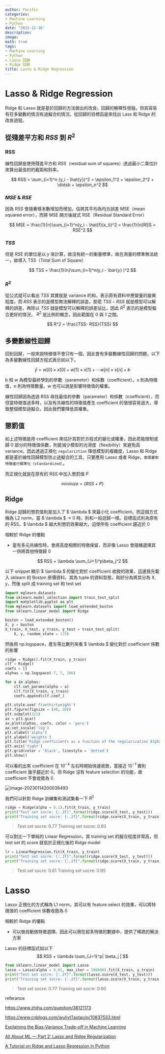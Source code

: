 ```yaml
---
author: Pacific
categories:
- Machine Learning
- Python
date: "2022-12-16"
description: 
image: 
math: true
tags:
- Machine Learning
- Python
- Lasso 回歸
- Ridge 回歸
title: Lasso & Ridge Regression 
---
```


# Lasso & Ridge Regression 



Ridge 和 Lasso 就是基於回歸的方法做出的改良，回歸的解釋性很強，但其容易有在多變數的情況有過擬合的情況。從回歸的目標函是來找出 Lass 和 Ridge 的改良過程。



## 從殘差平方和 $RSS$ 到 $R^2$

### RSS

線性回歸是使用殘差平方和 $RSS$（residual sum of squares）透過最小二乘估計來算出最佳的的截距和斜率。


$$
RSS = \sum_{i=1}^n (y_i - \hat{y})^2 = \epsilon_1^2 + \epsilon_2^2 +  \dotsb + \epsilon_n^2
$$


### $MSE$ & $RSE$

因為 RSS 會隨著樣本數增加而增加，估將其平均為均方誤差 MSE（mean squared error），而將 MSE 開方後就式 RSE（Residual Standard Error）


$$
MSE =  \frac{1}{n}\sum_{i=1}^n(y_i - \hat{f}(x_i))^2 = \frac{1}{n}RSS = RSE^2
$$


###  $TSS$

但是 RSE 的單位是以 $y$ 來計算，故沒有統一的衡量標準，故在測量的標準無法統一，故導入 TSS（Total  Sum of Square）


$$
TSS =  \frac{1}{n}\sum_{i=1}^n(y_i - \bar{y} )^2
$$


### $R^2$

從公式就可以看出 $TSS$ 其實就是 variance 的和，表示原有資料中應變量的變異程度。而 $RSS$ 表示的是模型無法解釋的誤差，那麼 $TSS−RSS$ 就是模型可以解釋的誤差，再除以 $TSS$ 就是模型可以解釋的誤差佔比，因此 $R^2$ 表示的是模型擬合更好的情況， $R^2$ 是比例的概念，因此範圍在 0 與 1 之間。


$$
R^2 = \frac{TSS- RSS}{TSS}
$$

## 多變數線性迴歸

回到回歸，一般來說特徵值不會只有一個，因此會有多變數線性回歸的問題，以下為多變數線性回歸方程式表示如以下。


$$
\hat{y} = w[0]  \times x[0] +  w[1]  \times x[1] + \dotsb w[n]  \times x[n] + b
$$


b 和 w 為模型最終學到的參數（parameter）和係數（coefficient），x 則為特徵值，n 則為特徵數量。w 也可以說是影響特徵值的權重。

線性回歸因為透過 RSS 尋找最佳的參數（parameter）和係數（coefficient），而但當特徵值過多時，以及有共線性的特徵值產生 coefficient 的值很容易過大，導致整個模型過擬合。因此我們要降低其權重。



## 懲罰值

如上述特徵是用 coefficient 來估計其對於方程式的變化或權重，因此若能限制或歸 0 部分的特徵值係數，則能減少模型的光滑度（flexibility）來避免高 variance。因此透過正規化 `regulariztion` 降低模型的複雜度，Lasso 和 Ridge 都是基於線性回歸模型防止過擬合的工具，只要應用 Lasso 或者 Ridge，`都需要對特徵進行標準化（standardized）`。

而正規化就是在原有的 RSS 中加入懲罰值 P


$$
mininize =\{RSS  + P\} 
$$

## Ridge

Ridge 迴歸的懲罰值則是加入了 $ \lambda $ 來最小化 coefficient，而這個方式稱為 L2 norm，當 $ \lambda $ → 0 時，則和一般迴歸一樣。目標函式則為原有的 RSS，$ \lambda $ 越大則懲罰效果越大，迫使所有 coefficient 趨近於 0

相較於 Ridge 的優點

* 當有多元共線性時，會將高度相關的特徵保留，而非像 Lasso 會隨機選擇其一併將其他特徵歸 0


$$
RSS + \lambda \sum_{J=1}^p\beta_j^2
$$


以下 snippet 顯示 $ \lambda $ 的變化對於 coefficient 收斂的效果，這邊我先載入 sklearn 的 Boston 房價資料，其為 tuple 的資料型態，剛好分為將其分為 X, y，然後 split 成 training set 和 test set



```python
import mglearn.datasets
from sklearn.model_selection import train_test_split
import matplotlib.pyplot as plt
from mglearn.datasets import load_extended_boston
from sklearn.linear_model import Ridge

boston = load_extended_boston()
X, y = boston
X_train, X_test, y_train, y_test = train_test_split(
    X, y, random_state = 123)
```



然後用 np.logspace，產生等比數列來看 $ \lambda $ 變化對於 coefficient 係數的影響



```python
ridge = Ridge().fit(X_train, y_train)
clf = Ridge()
coefs = []
alphas = np.logspace(-7, 7, 200)

for a in alphas:
    clf.set_params(alpha = a)
    clf.fit(X_train, y_train)
    coefs.append(clf.coef_)
    
plt.style.use('fivethirtyeight')
plt.figure(figsize = (40, 20))
plt.subplot(121)
ax = plt.gca()
ax.plot(alphas, coefs, color = 'peru')
ax.set_xscale('log')
plt.xlabel('alpha')
plt.ylabel('weights')
plt.title('Ridge coefficients as a function of the regularization Alpha parameter')
plt.axis('tight')
plt.grid(color = 'black', linestyle = 'dotted')
plt.show()
```



可以看的出來 coefficient 在 $10^{-4}$ 左右時開始快速收斂，當接近  $10^{-1}$ 實則 coefficient 幾乎趨近於 0，但 Ridge 沒有 feature selection 的功能，故 coefficient 不會收斂為 0



![image-20230114200038493](https://cdn.jsdelivr.net/gh/PacificLin/chart-bed@main/blogimage-20230114200038493.png)



我們可以針對 Ridge 訓練集和測試集看一下 $R^2$ 



```python
ridge = Ridge(alpha = 0.1).fit(X_train, y_train)
print("Test set socre: {:.2f}".format(ridge.score(X_test, y_test)))
print("Training set socre: {:.2f}".format(ridge.score(X_train, y_train)))
```

> Test set socre: 0.77
> Training set socre: 0.93



可以對比一下單純的 Linear Regression，其 training set 的擬合程度非常高，但 test set 的 score 就低於正規化後的 Ridge model

```python
lr = LinearRegression.fit(X_train, y_train)
print("Test set socre: {:.2f}".format(ridge.score(X_test, y_test)))
print("Training set socre: {:.2f}".format(ridge.score(X_train, y_train)))
```

> Test set socre: 0.61
> Training set socre: 0.95



# Lasso

Lasso 正規化的方式稱為 L1 norm，其可以有 feature select 的效果，可以將特徵值的 coefficient 係數收斂為 0

相較於 Ridge 的優點

* 可以做自動做特徵選擇。因此可以用在超多特徵的數據中，提供了稀疏的解決方案

Lasso 的目標函式如以下
$$
RSS + \lambda \sum_{J=1}^p| \beta_j |
$$


```python
from sklearn.linear_model import Lasso
lasso = Lasso(alpha = 0.01, max_iter = 100000).fit(X_train, y_train)
print("Test set socre: {:.2f}".format(lasso.score(X_test, y_test)))
print("Training set socre: {:.2f}".format(lasso.score(X_train, y_train)))
```

> Test set socre: 0.77
> Training set socre: 0.90



referance

https://www.zhihu.com/question/38121173

https://www.cnblogs.com/wuliytTaotao/p/10837533.html

[Explaining the Bias-Variance Trade-off in Machine Learning](https://thatdatatho.com/explaining-bias-variance-trade-off-machine-learning/)

[All About ML — Part 2: Lasso and Ridge Regularization](https://medium.com/all-about-ml/lasso-and-ridge-regularization-a0df473386d5)

[A Tutorial on Ridge and Lasso Regression in Python](https://poulami98bakshi.medium.com/a-tutorial-on-ridge-and-lasso-regression-in-python-b0917362450)